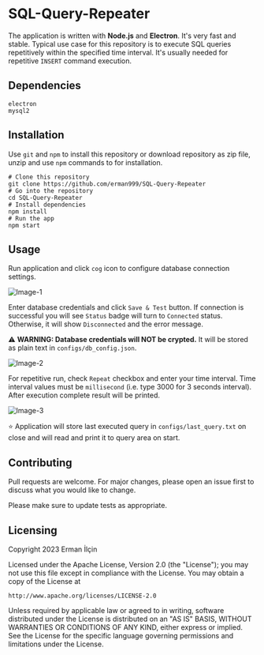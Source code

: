 # SQL-Query-Repeater
The application is written with **Node.js** and **Electron**. It's very fast and stable. 
Typical use case for this repository is to execute SQL queries repetitively within the specified time interval.
It's usually needed for repetitive `INSERT` command execution.

## Dependencies
```
electron
mysql2
```

## Installation
Use `git` and `npm` to install this repository or download repository as zip file, unzip and use `npm` commands to for installation.

```
# Clone this repository
git clone https://github.com/erman999/SQL-Query-Repeater
# Go into the repository
cd SQL-Query-Repeater
# Install dependencies
npm install
# Run the app
npm start
```

## Usage

Run application and click `cog` icon to configure database connection settings.

![Image-1](https://raw.githubusercontent.com/erman999/SQL-Query-Repeater/master/screenshots/Screenshot-1.jpg)

Enter database credentials and click `Save & Test` button. 
If connection is successful you will see `Status` badge will turn to `Connected` status. Otherwise, it will show `Disconnected` and the error message.

⚠️ **WARNING: Database credentials will NOT be crypted.** It will be stored as plain text in `configs/db_config.json`.

![Image-2](https://raw.githubusercontent.com/erman999/SQL-Query-Repeater/master/screenshots/Screenshot-2.jpg)

For repetitive run, check `Repeat` checkbox and enter your time interval. Time interval values must be `millisecond` (i.e. type 3000 for 3 seconds interval). After execution complete result will be printed.

![Image-3](https://raw.githubusercontent.com/erman999/SQL-Query-Repeater/master/screenshots/Screenshot-3.jpg)

⭐ Application will store last executed query in `configs/last_query.txt` on close and will read and print it to query area on start.


## Contributing

Pull requests are welcome. For major changes, please open an issue first
to discuss what you would like to change.

Please make sure to update tests as appropriate.

## Licensing
Copyright 2023 Erman İlçin

Licensed under the Apache License, Version 2.0 (the "License");
you may not use this file except in compliance with the License.
You may obtain a copy of the License at

    http://www.apache.org/licenses/LICENSE-2.0

Unless required by applicable law or agreed to in writing, software
distributed under the License is distributed on an "AS IS" BASIS,
WITHOUT WARRANTIES OR CONDITIONS OF ANY KIND, either express or implied.
See the License for the specific language governing permissions and
limitations under the License.

